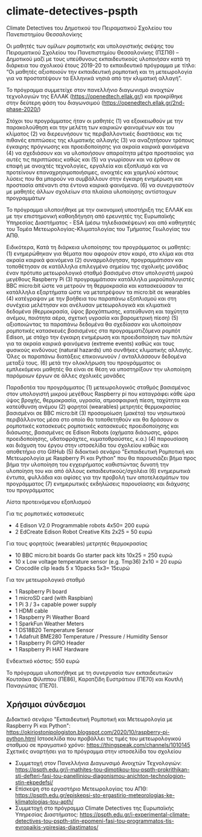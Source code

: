 # climate-detectives-pspth
Climate Detectives του Δημοτικού του Πειραματικού Σχολείου του Πανεπιστημίου Θεσσαλονίκης

Οι μαθητές των ομίλων ρομποτικής και υπολογιστικής σκέψης του Πειραματικού Σχολείου του Πανεπιστημίου Θεσσαλονίκης (ΠΣΠΘ) – Δημοτικού 
μαζί με τους υπεύθυνους εκπαιδευτικούς υλοποιήσαν κατά τη διάρκεια του σχολικού έτους 2019-20 το εκπαιδευτικό πρόγραμμα με τίτλο:
“Οι μαθητές αξιοποιούν την εκπαιδευτική ρομποτική και τη μετεωρολογία για να προστατέψουν τα Ελληνικά νησιά από την κλιματική αλλαγή”. 

Το πρόγραμμα συμμετείχε στον πανελλήνιο διαγωνισμό ανοιχτών τεχνολογιών της ΕΛΛΑΚ (https://openedtech.ellak.gr/) και προκρίθηκε στην δεύτερη φάση του διαγωνσιμού (https://openedtech.ellak.gr/2nd-phase-2020/) 

Στόχοι του προγράμματος ήταν οι μαθητές
(1) να εξοικειωθούν με την παρακολούθηση και την μελέτη των καιρικών φαινομένων και του κλίματος 
(2) να διερευνήσουν τις περιβαλλοντικές διαστάσεις και τις πιθανές επιπτώσεις της κλιματικής αλλαγής 
(3) να αναζητήσουν τρόπους έγκαιρης πρόγνωσης και προειδοποίησης για ακραία καιρικά φαινόμενα 
(4) να σχεδιάσουν και να υλοποιήσουν απαραίτητα μέτρα προστασίας για αυτές τις περιπτώσεις καθώς και 
(5) να γνωρίσουν και να έρθουν σε επαφή με ανοιχτές τεχνολογίες, εργαλεία και εξοπλισμό και να προτείνουν επαναχρησιμοποιήσιμες, ανοιχτές και χαμηλού κόστους λύσεις που θα μπορούν να συμβάλλουν στην έγκαιρη ενημέρωση και προστασία απέναντι στα έντονα καιρικά φαινόμενα.
(6) να συνεργαστούν με μαθητές άλλων σχολείων στα πλαίσια υλοποίησης αντίστοιχων προγραμμάτων

Το πρόγραμμα υλοποιήθηκε με την οικονομική υποστήριξη της ΕΛΛΑΚ και με την επιστημονική καθοηδήγηση από ερευνητές της Ευρωπαϊκής Υπηρεσίας Διαστήματος - ESA (μέσω τηλεδιασκέψεων) και από καθηγητές του Τομέα Μετεωρολογίας-Κλιματολογίας του Τμήματος Γεωλογίας του ΑΠΘ. 

Ειδικότερα, Κατά τη διάρκεια υλοποίησης του προγράμματος οι μαθητές:
(1) ενημερώθηκαν για θέματα που αφορούν στον καιρό, στο κλίμα και στα ακραία καιρικά φαινόμενα 
(2) συναρμολόγησαν, προγραμμάτισαν και τοποθέτησαν σε κατάλληλα επιλεγμένο σημείου της σχολικής μονάδας έναν πρότυπο μετεωρολογικό σταθμό βασισμένο στον υπολογιστή μικρού μεγέθους Raspberry Pi 
(3) προγραμμάτισαν κατάλληλα μικροϋπολογιστές BBC micro:bit ώστε να μετρούν τη θερμοκρασία και κατασκεύασαν τα κατάλληλα εξαρτήματα ώστε να μετατρέψουν τα micro:bit σε wearables 
(4) κατέγραψαν με την βοήθεια του παραπάνω εξοπλισμού και στη συνέχεια μελέτησαν και ανέλυσαν μετεωρολογικά και κλιματικά δεδομένα (θερμοκρασία, ύψος βροχόπτωσης, κατεύθυνση και ταχύτητα ανέμου, ποιότητα αέρα, σχετική υγρασία και βαρομετρική πίεση) 
(5) αξιοποιώντας τα παραπάνω δεδομένα θα σχεδίασαν και υλοποίησαν ρομποτικές κατασκευές βασισμένες στα προγραμματιζόμενα ρομπότ Edison, με στόχο την έγκαιρη ενημέρωση και προειδοποίηση των πολιτών για τα ακραία καιρικά φαινόμενα (extreme events) καθώς και τους φυσικούς κινδύνους (natural hazards) υπό συνθήκες κλιματικής αλλαγής. Όλες οι παραπάνω διατάξεις επικοινωνούν / ανταλλάσσουν δεδομένα μεταξύ τους.
(6) μετά την ολοκλήρωση του προγράμματος οι εμπλεκόμενοι μαθητές θα είναι σε θέση να υποστηρίξουν την υλοποίηση παρόμοιων έργων σε άλλες σχολικές μονάδες

Παραδοτέα του προγράμματος
(1) μετεωρολογικός σταθμός βασισμένος στον υπολογιστή μικρού μεγέθους Raspberry pi που καταγράφει κάθε ώρα ύψος βροχής, θερμοκρασία, υγρασία, ατμοσφαιρική πίεση, ταχύτητα και κατεύθυνση ανέμου
(2) φορητοί (wearables) μετρητές θερμοκρασίας βασισμένοι σε BBC micro:bit
(3) προσομοίωση (μακέτα) του νησιωτικού περιβάλλοντος μέσα στο οποίο θα τοποθετηθούν και θα δράσουν οι ρομποτικές κατασκευές 
ρομποτικές κατασκευές προειδοποίησης και διάσωσης, βασισμένες σε Edison Robots (οχήματα διάσωσης, φάροι προειδοποίησης, υδατοφράχτες, κυματοθραύστες, κ.α.)
(4) παρουσίαση και διάχυση του έργου στην ιστοσελίδα του σχολείου καθώς και αποθετήριο στο GitHub
(5) διδακτικό σενάριο "Εκπαιδευτική Ρομποτική και Μετεωρολογία με Raspberry Pi και Python" που θα παρουσιάζει βήμα προς βήμα την υλοποίηση του εγχειρήματος καθιστώντας δυνατή την υλοποίηση του και από άλλους εκπαιδευτικούς/σχολέια 
(6) ενημερωτικά έντυπα, φυλλάδια και αφίσες για την προβολή των αποτελεσμάτων του προγράμματος
(7) ενημερωτικές εκδηλώσεις παρουσίασης και διάχυσης του προγράμματος

Λίστα προτεινόμενου εξοπλισμού
 
Για τις ρομποτικές κατασκευές
- 4 Edison V2.0 Programmable robots 4x50= 200 ευρώ
- 2 EdCreate Edison Robot Creative Kits 2x25 = 50 ευρώ

Για τους φορητούς (wearables) μετρητές θερμοκρασίας
- 10 BBC micro:bit boards Go starter pack kits 10x25 = 250 ευρώ
- 10 x Low voltage temperature sensor (e.g. Tmp36) 2x10 = 20 ευρώ
- Crocodile clip leads 5 x 10packs 5x3= 15ευρώ

Για τον μετεωρολογικό σταθμό
- 1 Raspberry Pi board
- 1 microSD card (with Raspbian)
- 1 Pi 3 / 3+ capable power supply
- 1 HDMI cable
- 1 Raspberry Pi Weather Board
- 1 SparkFun Weather Meters
- 1 DS18B20 Temperature Sensor
- 1 Adafruit BME280 Temperature / Pressure / Humidity Sensor
- 1 Raspberry Pi GPIO Header
- 1 Raspberry Pi HAT Hardware

Ενδεικτικό κόστος: 550 ευρώ

Το πρόγραμμα υλοποιήθηκε με τη συνεργασία των εκπαιδευτικών Κουτσάκα Φίλιππου (ΠΕ86), Καρατζίδη Ευστράτιου (ΠΕ70) και Κουτλή Παναγιώτας (ΠΕ70).

Χρήσιμοι σύνδεσμοι
------------------
Διδακτικό σενάριο "Εκπαιδευτική Ρομποτική και Μετεωρολογία με Raspberry Pi και Python": https://okiriostonipologiston.blogspot.com/2020/10/raspberry-pi-python.html
Ιστοσελίδα που προβάλλει τις τιμές του μετεωρολογικού σταθμού σε πραγματικό χρόνο: https://thingspeak.com/channels/1010145
Σχετικές αναρτήσει για το πρόγραμμα στην ιστοσελίδα του σχολείου
- Συμμετοχή στον Πανελλήνια Διαγωνσιμό Ανοιχτών Τεχνολογιών: https://pspth.edu.gr/i-mathites-tou-dimotikou-tou-pspth-prokrithikan-sti-defteri-fasi-tou-panelliniou-diagonismou-anichton-technologion-stin-ekpedefsi/
- Επίσκεψη στο εργαστήριο Μετεωρολογίας του ΑΠΘ: https://pspth.edu.gr/episkepsi-sto-ergastirio-meteorologias-ke-klimatologias-tou-apth/
- Συμμετοχή στο πρόγραμμα Climate Detectives της Ευρωπαϊκής Υπηρεσίας Διαστήματος: https://pspth.edu.gr/i-experimental-climate-detectives-tou-pspth-stin-epomeni-fasi-tou-programmatos-tis-evropaikis-ypiresias-diastimatos/
